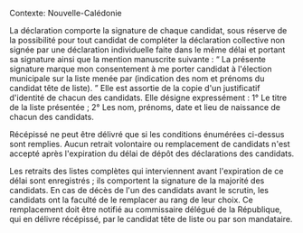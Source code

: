 Contexte: Nouvelle-Calédonie

La déclaration comporte la signature de chaque candidat, sous réserve de la possibilité pour tout candidat de compléter la déclaration collective non signée par une déclaration individuelle faite dans le même délai et portant sa signature ainsi que la mention manuscrite suivante : “ La présente signature marque mon consentement à me porter candidat à l'élection municipale sur la liste menée par (indication des nom et prénoms du candidat tête de liste). ” Elle est assortie de la copie d'un justificatif d'identité de chacun des candidats. Elle désigne expressément : 1° Le titre de la liste présentée ; 2° Les nom, prénoms, date et lieu de naissance de chacun des candidats.

Récépissé ne peut être délivré que si les conditions énumérées ci-dessus sont remplies. Aucun retrait volontaire ou remplacement de candidats n'est accepté après l'expiration du délai de dépôt des déclarations des candidats.

Les retraits des listes complètes qui interviennent avant l'expiration de ce délai sont enregistrés ; ils comportent la signature de la majorité des candidats. En cas de décès de l'un des candidats avant le scrutin, les candidats ont la faculté de le remplacer au rang de leur choix. Ce remplacement doit être notifié au commissaire délégué de la République, qui en délivre récépissé, par le candidat tête de liste ou par son mandataire.
